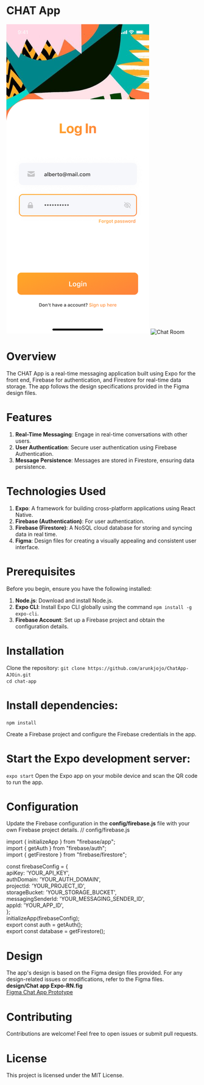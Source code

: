 # CHAT App
![Sign In](design/Login.png)
![Chat Room](design/ChatRoom.png)
# Overview
The CHAT App is a real-time messaging application built using Expo for the front end, Firebase for authentication, and Firestore for real-time data storage. The app follows the design specifications provided in the Figma design files.

# Features
1. **Real-Time Messaging**: Engage in real-time conversations with other users.
2. **User Authentication**: Secure user authentication using Firebase Authentication.
3. **Message Persistence**: Messages are stored in Firestore, ensuring data persistence.

# Technologies Used
1. **Expo**: A framework for building cross-platform applications using React Native.
2. **Firebase (Authentication)**: For user authentication.
3. **Firebase (Firestore)**: A NoSQL cloud database for storing and syncing data in real time.
4. **Figma**: Design files for creating a visually appealing and consistent user interface.

# Prerequisites
Before you begin, ensure you have the following installed:

1. **Node.js**: Download and install Node.js.
2. **Expo CLI**: Install Expo CLI globally using the command `npm install -g expo-cli`.
3. **Firebase Account**: Set up a Firebase project and obtain the configuration details.

# Installation
Clone the repository:
`git clone https://github.com/arunkjojo/ChatApp-AJOin.git` <br>
`cd chat-app`

# Install dependencies:
`npm install`

Create a Firebase project and configure the Firebase credentials in the app.

# Start the Expo development server:
`expo start`
Open the Expo app on your mobile device and scan the QR code to run the app.

# Configuration
Update the Firebase configuration in the **config/firebase.js** file with your own Firebase project details.
// config/firebase.js

import { initializeApp } from "firebase/app";<br>
import { getAuth } from "firebase/auth";<br>
import { getFirestore } from "firebase/firestore";<br>

const firebaseConfig = {<br>
  apiKey: 'YOUR_API_KEY',<br>
  authDomain: 'YOUR_AUTH_DOMAIN',<br>
  projectId: 'YOUR_PROJECT_ID',<br>
  storageBucket: 'YOUR_STORAGE_BUCKET',<br>
  messagingSenderId: 'YOUR_MESSAGING_SENDER_ID',<br>
  appId: 'YOUR_APP_ID',<br>
};<br>
initializeApp(firebaseConfig);<br>
export const auth = getAuth();<br>
export const database = getFirestore();<br>

# Design
The app's design is based on the Figma design files provided. For any design-related issues or modifications, refer to the Figma files.<br>
**design/Chat app Expo-RN.fig**<br>
[Figma Chat App Prototype](https://www.figma.com/proto/h2UCUpAjj0mIv6lMoxURi2/Chat-app-Expo-RN?type=design&node-id=2-52&t=M6egSU33JoCc6I5l-1&scaling=min-zoom&page-id=0%3A1&starting-point-node-id=2%3A52&mode=design)

# Contributing
Contributions are welcome! Feel free to open issues or submit pull requests.

# License
This project is licensed under the MIT License.
